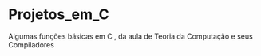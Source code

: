 # Projetos_em_C
Algumas funções básicas em C , da aula de Teoria da Computação e seus Compiladores 
